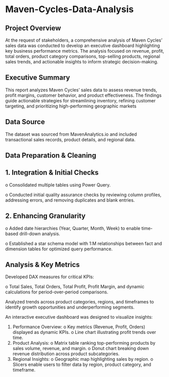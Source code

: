 # Maven-Cycles-Data-Analysis
## Project Overview
At the request of stakeholders, a comprehensive analysis of Maven Cycles’ sales data was conducted to develop an executive dashboard highlighting key business performance metrics. The analysis focused on revenue, profit, total orders, product category comparisons, top-selling products, regional sales trends, and actionable insights to inform strategic decision-making.

## Executive Summary
This report analyzes Maven Cycles’ sales data to assess revenue trends, profit margins, customer behavior, and product effectiveness. The findings guide actionable strategies for streamlining inventory, refining customer targeting, and prioritizing high-performing geographic markets

## Data Source
The dataset was sourced from MavenAnalytics.io and included transactional sales records, product details, and regional data.

## Data Preparation & Cleaning
## 1.	Integration & Initial Checks

o	Consolidated multiple tables using Power Query.

o	Conducted initial quality assurance checks by reviewing column profiles, addressing errors, and removing duplicates and blank entries.

## 2.	Enhancing Granularity

o	Added date hierarchies (Year, Quarter, Month, Week) to enable time-based drill-down analysis.

o	Established a star schema model with 1:M relationships between fact and dimension tables for optimized query performance.

## Analysis & Key Metrics

Developed DAX measures for critical KPIs:

o	Total Sales, Total Orders, Total Profit, Profit Margin, and dynamic calculations for period-over-period comparisons.

Analyzed trends across product categories, regions, and timeframes to identify growth opportunities and underperforming segments.

An interactive executive dashboard was designed to visualize insights:
1.	Performance Overview:
o	Key metrics (Revenue, Profit, Orders) displayed as dynamic KPIs.
o	Line chart illustrating profit trends over time.
2.	Product Analysis:
o	Matrix table ranking top-performing products by sales volume, revenue, and margin.
o	Donut chart breaking down revenue distribution across product subcategories.
3.	Regional Insights:
o	Geographic map highlighting sales by region.
o	Slicers enable users to filter data by region, product category, and timeframe.


 
